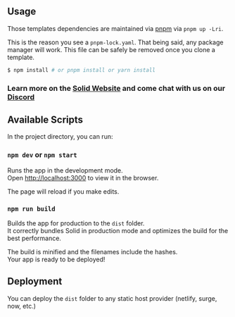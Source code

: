 ## Usage

Those templates dependencies are maintained via [pnpm](https://pnpm.io) via `pnpm up -Lri`.

This is the reason you see a `pnpm-lock.yaml`. That being said, any package manager will work. This file can be safely be removed once you clone a template.

```bash
$ npm install # or pnpm install or yarn install
```

### Learn more on the [Solid Website](https://solidjs.com) and come chat with us on our [Discord](https://discord.com/invite/solidjs)

## Available Scripts

In the project directory, you can run:

### `npm dev` or `npm start`

Runs the app in the development mode.<br/>
Open [http://localhost:3000](http://localhost:3000) to view it in the browser.

The page will reload if you make edits.<br/>

### `npm run build`

Builds the app for production to the `dist` folder.<br/>
It correctly bundles Solid in production mode and optimizes the build for the best performance.

The build is minified and the filenames include the hashes.<br/>
Your app is ready to be deployed!

## Deployment

You can deploy the `dist` folder to any static host provider (netlify, surge, now, etc.)
